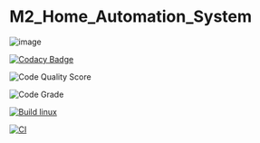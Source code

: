 # M2_Home_Automation_System
![image](https://user-images.githubusercontent.com/101539400/164945628-bd2c5e06-6469-4e4f-830e-a23d48d49af4.png)


[![Codacy Badge](https://app.codacy.com/project/badge/Grade/d4cee9b828f04a33bcb52e9d63e459a5)](https://www.codacy.com/gh/VunnamLakshmiPrasanna/M2_Home_Automation_System/dashboard?utm_source=github.com&amp;utm_medium=referral&amp;utm_content=VunnamLakshmiPrasanna/M2_Home_Automation_System&amp;utm_campaign=Badge_Grade)

![Code Quality Score](https://api.codiga.io/project/33093/score/svg)

![Code Grade](https://api.codiga.io/project/33093/status/svg)

[![Build linux](https://github.com/VunnamLakshmiPrasanna/M2_Home_Automation_System/actions/workflows/linux.yml/badge.svg)](https://github.com/VunnamLakshmiPrasanna/M2_Home_Automation_System/actions/workflows/linux.yml)

[![CI](https://github.com/VunnamLakshmiPrasanna/M2_Home_Automation_System/actions/workflows/Cl.yml/badge.svg)](https://github.com/VunnamLakshmiPrasanna/M2_Home_Automation_System/actions/workflows/Cl.yml)


